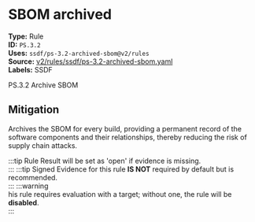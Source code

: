 # SBOM archived  
**Type:** Rule  
**ID:** `PS.3.2`  
**Uses:** `ssdf/ps-3.2-archived-sbom@v2/rules`  
**Source:** [v2/rules/ssdf/ps-3.2-archived-sbom.yaml](https://github.com/scribe-public/sample-policies/v2/rules/ssdf/ps-3.2-archived-sbom.yaml)  
**Labels:** SSDF  

PS.3.2 Archive SBOM


## Mitigation  
Archives the SBOM for every build, providing a permanent record of the software components and their relationships, thereby reducing the risk of supply chain attacks.


:::tip 
Rule Result will be set as 'open' if evidence is missing.  
::: 
:::tip 
Signed Evidence for this rule **IS NOT** required by default but is recommended.  
::: 
:::warning  
his rule requires evaluation with a target; without one, the rule will be **disabled**.  
::: 

